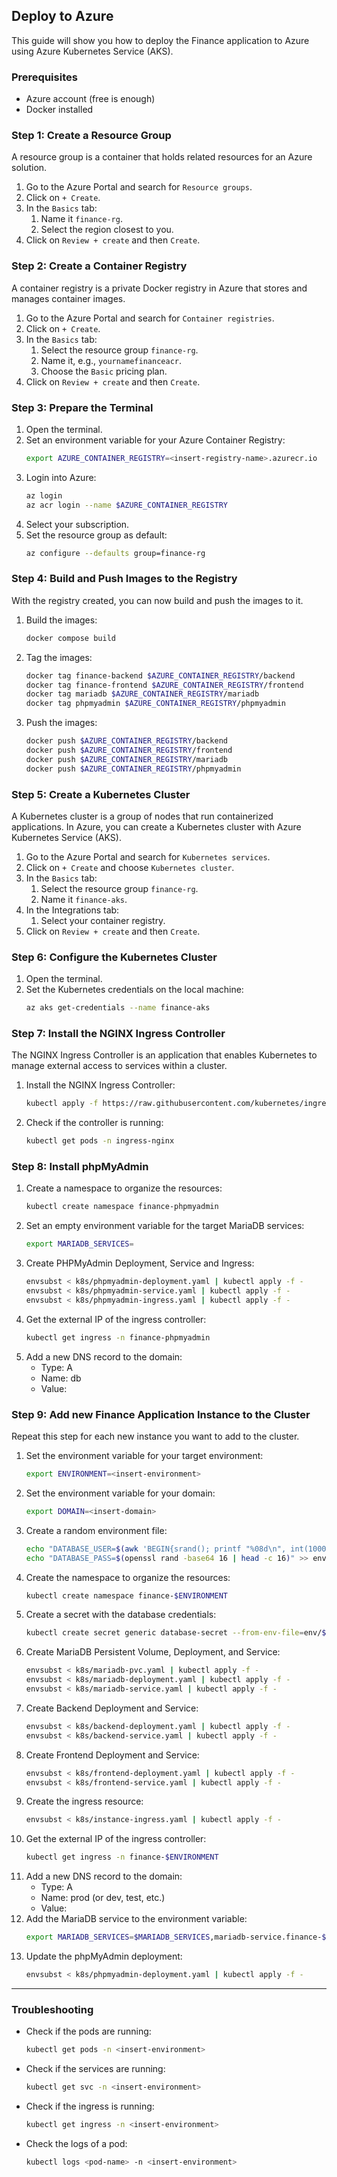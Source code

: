 ## Deploy to Azure

This guide will show you how to deploy the Finance application to Azure using Azure Kubernetes Service (AKS).

### Prerequisites

- Azure account (free is enough)
- Docker installed

### Step 1: Create a Resource Group

A resource group is a container that holds related resources for an Azure solution.

1. Go to the Azure Portal and search for `Resource groups`.
2. Click on `+ Create`.
3. In the `Basics` tab:
   1. Name it `finance-rg`.
   2. Select the region closest to you.
4. Click on `Review + create` and then `Create`.

### Step 2: Create a Container Registry

A container registry is a private Docker registry in Azure that stores and manages container images.

1. Go to the Azure Portal and search for `Container registries`.
2. Click on `+ Create`.
3. In the `Basics` tab:
   1. Select the resource group `finance-rg`.
   2. Name it, e.g., `yournamefinanceacr`.
   3. Choose the `Basic` pricing plan.
4. Click on `Review + create` and then `Create`.

### Step 3: Prepare the Terminal

1. Open the terminal.
2. Set an environment variable for your Azure Container Registry:
   ```sh
   export AZURE_CONTAINER_REGISTRY=<insert-registry-name>.azurecr.io
   ```
3. Login into Azure:
   ```sh
   az login
   az acr login --name $AZURE_CONTAINER_REGISTRY
   ```
4. Select your subscription.
5. Set the resource group as default:
   ```sh
   az configure --defaults group=finance-rg
   ```

### Step 4: Build and Push Images to the Registry

With the registry created, you can now build and push the images to it.

1. Build the images:
    ```sh
    docker compose build
    ```
2. Tag the images:
    ```sh
    docker tag finance-backend $AZURE_CONTAINER_REGISTRY/backend
    docker tag finance-frontend $AZURE_CONTAINER_REGISTRY/frontend
    docker tag mariadb $AZURE_CONTAINER_REGISTRY/mariadb
    docker tag phpmyadmin $AZURE_CONTAINER_REGISTRY/phpmyadmin
    ```
3. Push the images:
    ```sh
    docker push $AZURE_CONTAINER_REGISTRY/backend
    docker push $AZURE_CONTAINER_REGISTRY/frontend
    docker push $AZURE_CONTAINER_REGISTRY/mariadb
    docker push $AZURE_CONTAINER_REGISTRY/phpmyadmin
    ```

### Step 5: Create a Kubernetes Cluster

A Kubernetes cluster is a group of nodes that run containerized applications. In Azure, you can create a Kubernetes cluster with Azure Kubernetes Service (AKS).

1. Go to the Azure Portal and search for `Kubernetes services`.
2. Click on `+ Create` and choose `Kubernetes cluster`.
3. In the `Basics` tab:
   1. Select the resource group `finance-rg`.
   2. Name it `finance-aks`.
4. In the Integrations tab:
   1. Select your container registry.
5. Click on `Review + create` and then `Create`.

### Step 6: Configure the Kubernetes Cluster

1. Open the terminal.
2. Set the Kubernetes credentials on the local machine:
   ```sh
   az aks get-credentials --name finance-aks
   ```

### Step 7: Install the NGINX Ingress Controller

The NGINX Ingress Controller is an application that enables Kubernetes to manage external access to services within a cluster.

1. Install the NGINX Ingress Controller:
   ```sh
   kubectl apply -f https://raw.githubusercontent.com/kubernetes/ingress-nginx/main/deploy/static/provider/cloud/deploy.yaml
   ```
2. Check if the controller is running:
   ```sh
   kubectl get pods -n ingress-nginx
   ```

### Step 8: Install phpMyAdmin

1. Create a namespace to organize the resources:
   ```sh
   kubectl create namespace finance-phpmyadmin
   ```
2. Set an empty environment variable for the target MariaDB services:
   ```sh
   export MARIADB_SERVICES=
   ```
3. Create PHPMyAdmin Deployment, Service and Ingress:
   ```sh
   envsubst < k8s/phpmyadmin-deployment.yaml | kubectl apply -f -
   envsubst < k8s/phpmyadmin-service.yaml | kubectl apply -f -
   envsubst < k8s/phpmyadmin-ingress.yaml | kubectl apply -f -
   ```
4. Get the external IP of the ingress controller:
   ```sh
   kubectl get ingress -n finance-phpmyadmin
   ```
5. Add a new DNS record to the domain:
   - Type: A
   - Name: db
   - Value: <insert-external-ip>

### Step 9: Add new Finance Application Instance to the Cluster

Repeat this step for each new instance you want to add to the cluster.

1. Set the environment variable for your target environment:
   ```sh
   export ENVIRONMENT=<insert-environment>
   ```
2. Set the environment variable for your domain:
   ```sh
   export DOMAIN=<insert-domain>
   ```
3. Create a random environment file:
   ```sh
   echo "DATABASE_USER=$(awk 'BEGIN{srand(); printf "%08d\n", int(10000000 + rand() * 90000000)}')" > .env/$ENVIRONMENT.env
   echo "DATABASE_PASS=$(openssl rand -base64 16 | head -c 16)" >> env/$ENVIRONMENT.env
   ```
4. Create the namespace to organize the resources:
   ```sh
   kubectl create namespace finance-$ENVIRONMENT
   ```
5. Create a secret with the database credentials:
   ```sh
   kubectl create secret generic database-secret --from-env-file=env/$ENVIRONMENT.env --namespace=finance-$ENVIRONMENT
   ```
6. Create MariaDB Persistent Volume, Deployment, and Service:
   ```sh
   envsubst < k8s/mariadb-pvc.yaml | kubectl apply -f -
   envsubst < k8s/mariadb-deployment.yaml | kubectl apply -f -
   envsubst < k8s/mariadb-service.yaml | kubectl apply -f -
   ```
7. Create Backend Deployment and Service:
   ```sh
   envsubst < k8s/backend-deployment.yaml | kubectl apply -f -
   envsubst < k8s/backend-service.yaml | kubectl apply -f -
   ```
8. Create Frontend Deployment and Service:
   ```sh
   envsubst < k8s/frontend-deployment.yaml | kubectl apply -f -
   envsubst < k8s/frontend-service.yaml | kubectl apply -f -
   ```
9. Create the ingress resource:
   ```sh
   envsubst < k8s/instance-ingress.yaml | kubectl apply -f -
   ```
10. Get the external IP of the ingress controller:
    ```sh
    kubectl get ingress -n finance-$ENVIRONMENT
    ```
11. Add a new DNS record to the domain:
    - Type: A
    - Name: prod (or dev, test, etc.)
    - Value: <insert-external-ip>
12. Add the MariaDB service to the environment variable:
    ```sh
    export MARIADB_SERVICES=$MARIADB_SERVICES,mariadb-service.finance-$ENVIRONMENT.svc.cluster.local
    ```
13. Update the phpMyAdmin deployment:
    ```sh
    envsubst < k8s/phpmyadmin-deployment.yaml | kubectl apply -f -
    ```

---

### Troubleshooting

- Check if the pods are running:
  ```sh
  kubectl get pods -n <insert-environment>
  ```
- Check if the services are running:
  ```sh
  kubectl get svc -n <insert-environment>
  ```
- Check if the ingress is running:
  ```sh
  kubectl get ingress -n <insert-environment>
  ```
- Check the logs of a pod:
  ```sh
  kubectl logs <pod-name> -n <insert-environment>
  ```
